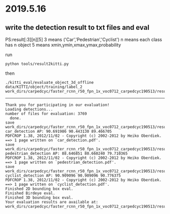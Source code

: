 
# 2019.5.16

## write the detection result to txt files and eval
PS:result[:3][n][5]
3 means ('Car','Pedestrian','Cyclist')
n means each class has n object
5 means xmin,ymin,xmax,ymax,probability

run

    python tools/result2kitti.py
then

    ./kitti_eval/evaluate_object_3d_offline data/KITTI/object/training/label_2 work_dirs/carpedcyc/faster_rcnn_r50_fpn_1x_voc0712_carpedcyc190513/results

------

    Thank you for participating in our evaluation!
    Loading detections...
    number of files for evaluation: 3769
      done.
    save work_dirs/carpedcyc/faster_rcnn_r50_fpn_1x_voc0712_carpedcyc190513/results/plot/car_detection.txt
    car_detection AP: 90.691986 90.443130 89.466705
    PDFCROP 1.38, 2012/11/02 - Copyright (c) 2002-2012 by Heiko Oberdiek.
    ==> 1 page written on `car_detection.pdf'.
    save work_dirs/carpedcyc/faster_rcnn_r50_fpn_1x_voc0712_carpedcyc190513/results/plot/pedestrian_detection.txt
    pedestrian_detection AP: 88.646851 80.660240 79.710365
    PDFCROP 1.38, 2012/11/02 - Copyright (c) 2002-2012 by Heiko Oberdiek.
    ==> 1 page written on `pedestrian_detection.pdf'.
    save work_dirs/carpedcyc/faster_rcnn_r50_fpn_1x_voc0712_carpedcyc190513/results/plot/cyclist_detection.txt
    cyclist_detection AP: 90.909096 90.909096 90.776375
    PDFCROP 1.38, 2012/11/02 - Copyright (c) 2002-2012 by Heiko Oberdiek.
    ==> 1 page written on `cyclist_detection.pdf'.
    Finished 2D bounding box eval.
    Finished Birdeye eval.
    Finished 3D bounding box eval.
    Your evaluation results are available at:
    work_dirs/carpedcyc/faster_rcnn_r50_fpn_1x_voc0712_carpedcyc190513/results

